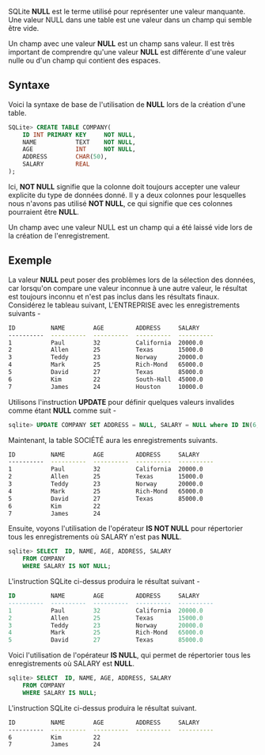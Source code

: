 SQLite **NULL** est le terme utilisé pour représenter une valeur manquante. Une valeur NULL dans une table est une valeur dans un champ qui semble être vide.

Un champ avec une valeur **NULL** est un champ sans valeur. Il est très important de comprendre qu'une valeur **NULL** est différente d'une valeur nulle ou d'un champ qui contient des espaces.

## Syntaxe

Voici la syntaxe de base de l'utilisation de **NULL** lors de la création d'une table.

```sql
SQLite> CREATE TABLE COMPANY(
    ID INT PRIMARY KEY     NOT NULL,
    NAME           TEXT    NOT NULL,
    AGE            INT     NOT NULL,
    ADDRESS        CHAR(50),
    SALARY         REAL
);
```

Ici, **NOT NULL** signifie que la colonne doit toujours accepter une valeur explicite du type de données donné. Il y a deux colonnes pour lesquelles nous n'avons pas utilisé **NOT NULL**, ce qui signifie que ces colonnes pourraient être **NULL**.

Un champ avec une valeur NULL est un champ qui a été laissé vide lors de la création de l'enregistrement.

## Exemple

La valeur **NULL** peut poser des problèmes lors de la sélection des données, car lorsqu'on compare une valeur inconnue à une autre valeur, le résultat est toujours inconnu et n'est pas inclus dans les résultats finaux. Considérez le tableau suivant, L'ENTREPRISE avec les enregistrements suivants -

```bash
ID          NAME        AGE         ADDRESS     SALARY
----------  ----------  ----------  ----------  ----------
1           Paul        32          California  20000.0
2           Allen       25          Texas       15000.0
3           Teddy       23          Norway      20000.0
4           Mark        25          Rich-Mond   65000.0
5           David       27          Texas       85000.0
6           Kim         22          South-Hall  45000.0
7           James       24          Houston     10000.0
```

Utilisons l'instruction **UPDATE** pour définir quelques valeurs invalides comme étant **NULL** comme suit -

```sql
sqlite> UPDATE COMPANY SET ADDRESS = NULL, SALARY = NULL where ID IN(6,7);
```

Maintenant, la table SOCIÉTÉ aura les enregistrements suivants.

```bash
ID          NAME        AGE         ADDRESS     SALARY
----------  ----------  ----------  ----------  ----------
1           Paul        32          California  20000.0
2           Allen       25          Texas       15000.0
3           Teddy       23          Norway      20000.0
4           Mark        25          Rich-Mond   65000.0
5           David       27          Texas       85000.0
6           Kim         22
7           James       24
```

Ensuite, voyons l'utilisation de l'opérateur **IS NOT NULL** pour répertorier tous les enregistrements où SALARY n'est pas **NULL**.

```sql
sqlite> SELECT  ID, NAME, AGE, ADDRESS, SALARY
    FROM COMPANY
    WHERE SALARY IS NOT NULL;
```

L'instruction SQLite ci-dessus produira le résultat suivant -

```sql
ID          NAME        AGE         ADDRESS     SALARY
----------  ----------  ----------  ----------  ----------
1           Paul        32          California  20000.0
2           Allen       25          Texas       15000.0
3           Teddy       23          Norway      20000.0
4           Mark        25          Rich-Mond   65000.0
5           David       27          Texas       85000.0
```

Voici l'utilisation de l'opérateur **IS NULL**, qui permet de répertorier tous les enregistrements où SALARY est **NULL**.

```sql
sqlite> SELECT  ID, NAME, AGE, ADDRESS, SALARY
    FROM COMPANY
    WHERE SALARY IS NULL;
```

L'instruction SQLite ci-dessus produira le résultat suivant.

```bash
ID          NAME        AGE         ADDRESS     SALARY
----------  ----------  ----------  ----------  ----------
6           Kim         22
7           James       24
```